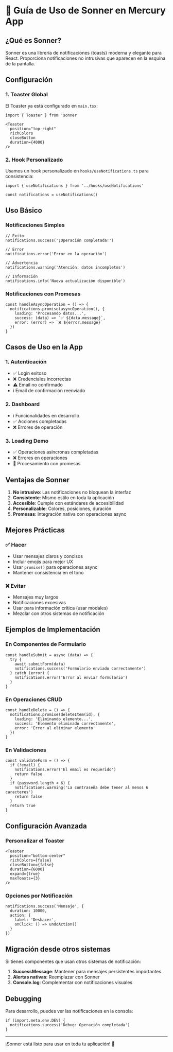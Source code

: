 # 🎉 Guía de Uso de Sonner en Mercury App

## ¿Qué es Sonner?

Sonner es una librería de notificaciones (toasts) moderna y elegante para React. Proporciona notificaciones no intrusivas que aparecen en la esquina de la pantalla.

## Configuración

### 1. Toaster Global

El Toaster ya está configurado en `main.tsx`:

```tsx
import { Toaster } from 'sonner'

<Toaster 
  position="top-right"
  richColors
  closeButton
  duration={4000}
/>
```

### 2. Hook Personalizado

Usamos un hook personalizado en `hooks/useNotifications.ts` para consistencia:

```tsx
import { useNotifications } from '../hooks/useNotifications'

const notifications = useNotifications()
```

## Uso Básico

### Notificaciones Simples

```tsx
// Éxito
notifications.success('¡Operación completada!')

// Error
notifications.error('Error en la operación')

// Advertencia
notifications.warning('Atención: datos incompletos')

// Información
notifications.info('Nueva actualización disponible')
```

### Notificaciones con Promesas

```tsx
const handleAsyncOperation = () => {
  notifications.promise(asyncOperation(), {
    loading: 'Procesando datos...',
    success: (data) => `✅ ${data.message}`,
    error: (error) => `❌ ${error.message}`
  })
}
```

## Casos de Uso en la App

### 1. Autenticación

- ✅ Login exitoso
- ❌ Credenciales incorrectas
- ⚠️ Email no confirmado
- ℹ️ Email de confirmación reenviado

### 2. Dashboard

- ℹ️ Funcionalidades en desarrollo
- ✅ Acciones completadas
- ❌ Errores de operación

### 3. Loading Demo

- ✅ Operaciones asíncronas completadas
- ❌ Errores en operaciones
- 🔄 Procesamiento con promesas

## Ventajas de Sonner

1. **No intrusivo**: Las notificaciones no bloquean la interfaz
2. **Consistente**: Mismo estilo en toda la aplicación
3. **Accesible**: Cumple con estándares de accesibilidad
4. **Personalizable**: Colores, posiciones, duración
5. **Promesas**: Integración nativa con operaciones async

## Mejores Prácticas

### ✅ Hacer

- Usar mensajes claros y concisos
- Incluir emojis para mejor UX
- Usar `promise()` para operaciones async
- Mantener consistencia en el tono

### ❌ Evitar

- Mensajes muy largos
- Notificaciones excesivas
- Usar para información crítica (usar modales)
- Mezclar con otros sistemas de notificación

## Ejemplos de Implementación

### En Componentes de Formulario

```tsx
const handleSubmit = async (data) => {
  try {
    await submitForm(data)
    notifications.success('Formulario enviado correctamente')
  } catch (error) {
    notifications.error('Error al enviar formulario')
  }
}
```

### En Operaciones CRUD

```tsx
const handleDelete = () => {
  notifications.promise(deleteItem(id), {
    loading: 'Eliminando elemento...',
    success: 'Elemento eliminado correctamente',
    error: 'Error al eliminar elemento'
  })
}
```

### En Validaciones

```tsx
const validateForm = () => {
  if (!email) {
    notifications.error('El email es requerido')
    return false
  }
  if (password.length < 6) {
    notifications.warning('La contraseña debe tener al menos 6 caracteres')
    return false
  }
  return true
}
```

## Configuración Avanzada

### Personalizar el Toaster

```tsx
<Toaster 
  position="bottom-center"
  richColors={false}
  closeButton={false}
  duration={6000}
  expand={true}
  maxToasts={3}
/>
```

### Opciones por Notificación

```tsx
notifications.success('Mensaje', {
  duration: 10000,
  action: {
    label: 'Deshacer',
    onClick: () => undoAction()
  }
})
```

## Migración desde otros sistemas

Si tienes componentes que usan otros sistemas de notificación:

1. **SuccessMessage**: Mantener para mensajes persistentes importantes
2. **Alertas nativas**: Reemplazar con Sonner
3. **Console.log**: Complementar con notificaciones visuales

## Debugging

Para desarrollo, puedes ver las notificaciones en la consola:

```tsx
if (import.meta.env.DEV) {
  notifications.success('Debug: Operación completada')
}
```

---

¡Sonner está listo para usar en toda tu aplicación! 🚀
